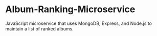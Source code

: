 # Album-Ranking-Microservice
JavaScript microservice that uses MongoDB, Express, and Node.js to maintain a list of ranked albums.
